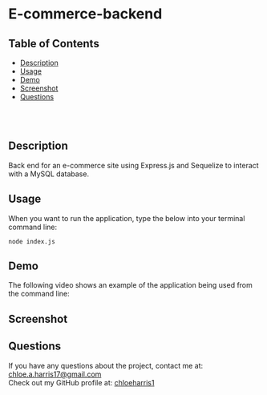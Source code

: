 # E-commerce-backend

## Table of Contents 

- [Description](#description)
- [Usage](#usage)
- [Demo](#demo)
- [Screenshot](#screenshot)
- [Questions](#questions)

<br />
<br />

## Description
Back end for an e-commerce site using Express.js and Sequelize to interact with a MySQL database.

## Usage
When you want to run the application, type the below into your terminal command line:
```
node index.js
```

## Demo

The following video shows an example of the application being used from the command line:

## Screenshot


## Questions

If you have any questions about the project, contact me at: 
chloe.a.harris17@gmail.com <br />
Check out my GitHub profile at: 
[chloeharris1](https://github.com/chloeharris1/) <br />
